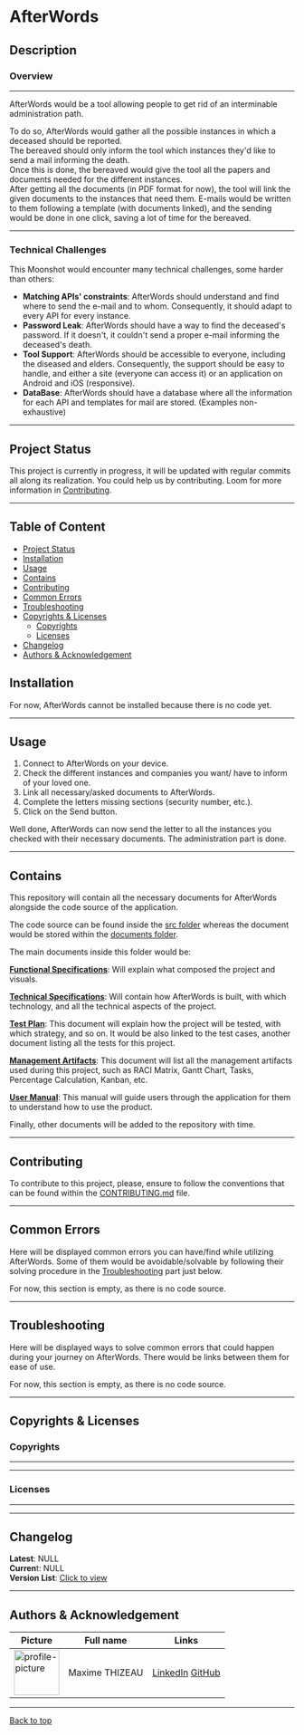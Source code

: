 # AfterWords <!-- omit in toc -->

## Description <!-- omit in toc -->

### Overview

---

AfterWords would be a tool allowing people to get rid of an interminable administration path.

To do so, AfterWords would gather all the possible instances in which a deceased should be reported. \
The bereaved should only inform the tool which instances they'd like to send a mail informing the death. \
Once this is done, the bereaved would give the tool all the papers and documents needed for the different instances. \
After getting all the documents (in PDF format for now), the tool will link the given documents to the instances that need them. E-mails would be written to them following a template (with documents linked), and the sending would be done in one click, saving a lot of time for the bereaved.

---

### Technical Challenges

This Moonshot would encounter many technical challenges, some harder than others:

- **Matching APIs' constraints**: AfterWords should understand and find where to send the e-mail and to whom. Consequently, it should adapt to every API for every instance.
- **Password Leak**: AfterWords should have a way to find the deceased's password. If it doesn't, it couldn't send a proper e-mail informing the deceased's death.
- **Tool Support**: AfterWords should be accessible to everyone, including the diseased and elders. Consequently, the support should be easy to handle, and either a site (everyone can access it) or an application on Android and iOS (responsive).
- **DataBase**: AfterWords should have a database where all the information for each API and templates for mail are stored. (Examples non-exhaustive)

---

## Project Status

This project is currently in progress, it will be updated with regular commits all along its realization. You could help us by contributing. Loom for more information in [Contributing](#contributing).

---

## Table of Content <!-- omit in toc -->

- [Project Status](#project-status)
- [Installation](#installation)
- [Usage](#usage)
- [Contains](#contains)
- [Contributing](#contributing)
- [Common Errors](#common-errors)
- [Troubleshooting](#troubleshooting)
- [Copyrights \& Licenses](#copyrights--licenses)
  - [Copyrights](#copyrights)
  - [Licenses](#licenses)
- [Changelog](#changelog)
- [Authors \& Acknowledgement](#authors--acknowledgement)

## Installation

<!-- TODO -->

For now, AfterWords cannot be installed because there is no code yet.

---

## Usage

1. Connect to AfterWords on your device.
2. Check the different instances and companies you want/ have to inform of your loved one.
3. Link all necessary/asked documents to AfterWords.
4. Complete the letters missing sections (security number, etc.).
5. Click on the Send button.

Well done, AfterWords can now send the letter to all the instances you checked with their necessary documents. The administration part is done.

---

## Contains

This repository will contain all the necessary documents for AfterWords alongside the code source of the application.

The code source can be found inside the [src folder](./src/) whereas the document would be stored within the [documents folder](./documents/).

The main documents inside this folder would be:

[**Functional Specifications**](./documents/functional/functionalSpecifications.md): Will explain what composed the project and visuals.

[**Technical Specifications**](./documents/technical/technicalSpecifications.md): Will contain how AfterWords is built, with which technology, and all the technical aspects of the project.

[**Test Plan**](./documents/qualityAssurance/testPlan.md): This document will explain how the project will be tested, with which strategy, and so on. It would be also linked to the test cases, another document listing all the tests for this project.

[**Management Artifacts**](./documents/management/managementArtifacts.md): This document will list all the management artifacts used during this project, such as RACI Matrix, Gantt Chart, Tasks, Percentage Calculation, Kanban, etc.

[**User Manual**](./documents/manuals/): This manual will guide users through the application for them to understand how to use the product.

Finally, other documents will be added to the repository with time.

---

## Contributing

To contribute to this project, please, ensure to follow the conventions that can be found within the [CONTRIBUTING.md](./CONTRIBUTING.md) file.

---

## Common Errors

Here will be displayed common errors you can have/find while utilizing AfterWords. Some of them would be avoidable/solvable by following their solving procedure in the [Troubleshooting](#troubleshooting) part just below.

For now, this section is empty, as there is no code source.

---

## Troubleshooting

Here will be displayed ways to solve common errors that could happen during your journey on AfterWords. There would be links between them for ease of use.

For now, this section is empty, as there is no code source.

---

## Copyrights & Licenses

### Copyrights

---

<!-- TODO: Search for copyrights -->

---

### Licenses

---

<!-- TODO: Search for licenses -->

---

## Changelog

**Latest**: NULL \
**Curren**t: NULL \
**Version List**: [Click to view](https://github.com/MaximeTAlgosup/AfterWords/tags)

---

## Authors & Acknowledgement

| Picture                                                                    | Full name      | Links                                                                                                         |
| -------------------------------------------------------------------------- | -------------- | ------------------------------------------------------------------------------------------------------------- |
| <img alt="profile-picture" src="https://avatars.githubusercontent.com/u/145995586?v=4" width=80> | Maxime THIZEAU | [LinkedIn](https://www.linkedin.com/in/maxime-thizeau-0b311a293/) [GitHub](https://github.com/MaximeTAlgosup) |

---

[Back to top](#afterwords)
